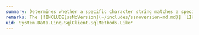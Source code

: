 ```yaml
---
summary: Determines whether a specific character string matches a specified pattern. This method is currently only supported in LINQ to SQL queries.
remarks: The [!INCLUDE[ssNoVersion](~/includes/ssnoversion-md.md)] `LIKE` functionality cannot be exposed through translation of existing common language runtime (CLR) and .NET Framework constructs, and is unsupported outside of a LINQ to SQL context. The use of this method outside of LINQ to SQL will always throw an exception of type <xref:System.NotSupportedException>.
uid: System.Data.Linq.SqlClient.SqlMethods.Like*
---
```

